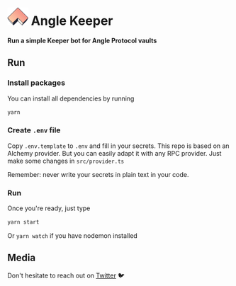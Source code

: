 # <img src="logo.svg" alt="Angle Keeper" height="40px"> Angle Keeper

**Run a simple Keeper bot for Angle Protocol vaults**

## Run

### Install packages

You can install all dependencies by running

```bash
yarn
```

### Create `.env` file

Copy `.env.template` to `.env` and fill in your secrets.
This repo is based on an Alchemy provider. But you can easily adapt it with any RPC provider. Just make some changes in `src/provider.ts`

Remember: never write your secrets in plain text in your code.

### Run

Once you're ready, just type

```bash
yarn start
```

Or `yarn watch` if you have nodemon installed

## Media

Don't hesitate to reach out on [Twitter](https://twitter.com/AngleProtocol) 🐦
